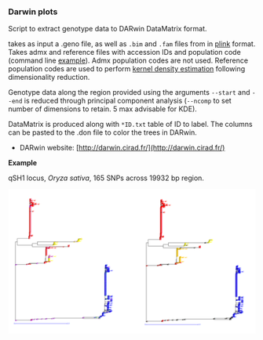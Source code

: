 ### Darwin plots 

Script to extract genotype data to DARwin DataMatrix format.

takes as input a .geno file, as well as `.bim` and `.fam` files from in [plink](http://zzz.bwh.harvard.edu/plink/) format.
Takes admx and reference files with accession IDs and population code (command line [example](Darwin_KDE_command.txt)). Admx population codes are not used. Reference population 
codes are used to perform [kernel density estimation](https://scikit-learn.org/stable/modules/density.html) following dimensionality reduction.

Genotype data along the region provided using the arguments `--start` and `--end` is reduced through principal component analysis (`--ncomp` to set
number of dimensions to retain. 5 max advisable for KDE). 

DataMatrix is produced along with `*ID.txt` table of ID to label. The columns can be pasted to the .don file to color the trees in DARwin.

- DARwin website: [http://darwin.cirad.fr/](http://darwin.cirad.fr/)

**Example**

qSH1 locus, *Oryza sativa*, 165 SNPs across 19932 bp region.

![Fig. qSH1](qSH1.png)